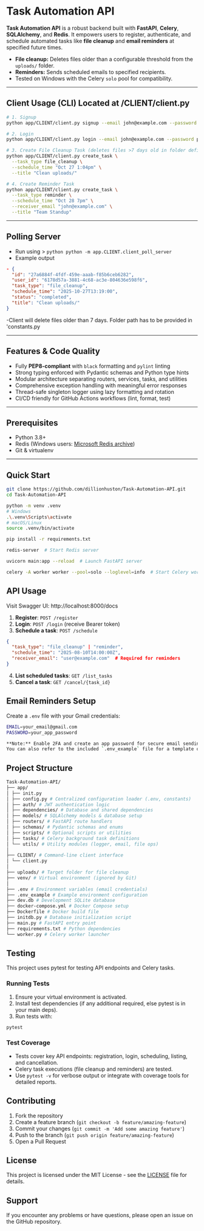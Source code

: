 # Task Automation API  

**Task Automation API** is a robust backend built with **FastAPI**, **Celery**, **SQLAlchemy**, and **Redis**. It empowers users to register, authenticate, and schedule automated tasks like **file cleanup** and **email reminders** at specified future times.


- **File cleanup:** Deletes files older than a configurable threshold from the `uploads/` folder.  
- **Reminders:** Sends scheduled emails to specified recipients.  
- Tested on Windows with the Celery `solo` pool for compatibility.

---
## Client Usage (CLI) Located at /CLIENT/client.py
```bash
# 1. Signup
python app/CLIENT/client.py signup --email john@example.com --password pass12334 --username john

# 2. Login
python app/CLIENT/client.py login --email john@example.com --password pass12334

# 3. Create File Cleanup Task (deletes files >7 days old in folder defined in constants.py
python app/CLIENT/client.py create_task \
  --task_type file_cleanup \
  --schedule_time "Oct 27 1:04pm" \
  --title "Clean uploads/"

# 4. Create Reminder Task
python app/CLIENT/client.py create_task \
  --task_type reminder \
  --schedule_time "Oct 28 7pm" \
  --receiver_email "john@example.com" \
  --title "Team Standup"

```
---

## Polling Server

- Run using > ```python python -m app.CLIENT.client_poll_server```
- Example output
```json
- {
  "id": "27a6884f-4fdf-459e-aaab-f85b6ceb6282",
  "user_id": "6178d57a-3881-4c68-ac3e-804636e598f6",
  "task_type": "file_cleanup",
  "schedule_time": "2025-10-27T13:19:00",
  "status": "completed",
  "title": "Clean uploads/"
}
```
-Client will delete files older than 7 days. Folder path has to be provided in 'constants.py

---

## Features & Code Quality

- Fully **PEP8-compliant** with `black` formatting and `pylint` linting  
- Strong typing enforced with Pydantic schemas and Python type hints  
- Modular architecture separating routers, services, tasks, and utilities  
- Comprehensive exception handling with meaningful error responses  
- Thread-safe singleton logger using lazy formatting and rotation  
- CI/CD friendly for GitHub Actions workflows (lint, format, test)

---

## Prerequisites

- Python 3.8+  
- Redis (Windows users: [Microsoft Redis archive](https://github.com/microsoftarchive/redis))  
- Git & virtualenv

---

## Quick Start

```bash
git clone https://github.com/dillionhuston/Task-Automation-API.git
cd Task-Automation-API

python -m venv .venv
# Windows
.\.venv\Scripts\activate
# macOS/Linux
source .venv/bin/activate

pip install -r requirements.txt

redis-server  # Start Redis server

uvicorn main:app --reload  # Launch FastAPI server

celery -A worker worker --pool=solo --loglevel=info  # Start Celery worker
```

## API Usage

Visit Swagger UI: http://localhost:8000/docs

1. **Register**: `POST /register`
2. **Login**: `POST /login` (receive Bearer token)
3. **Schedule a task**: `POST /schedule`

```json
{
  "task_type": "file_cleanup" | "reminder",
  "schedule_time": "2025-08-10T14:00:00Z",
  "receiver_email": "user@example.com"  # Required for reminders
}
```

4. **List scheduled tasks**: `GET /list_tasks`
5. **Cancel a task**: `GET /cancel/{task_id}`

## Email Reminders Setup

Create a `.env` file with your Gmail credentials:

```bash
EMAIL=your_email@gmail.com
PASSWORD=your_app_password

**Note:** Enable 2FA and create an app password for secure email sending.  
You can also refer to the included `.env_example` file for a template of all required environment variables.
```
## Project Structure
```bash
Task-Automation-API/
├── app/
│ ├── init.py
│ ├── config.py # Centralized configuration loader (.env, constants)
│ ├── auth/ # JWT authentication logic
│ ├── dependencies/ # Database and shared dependencies
│ ├── models/ # SQLAlchemy models & database setup
│ ├── routers/ # FastAPI route handlers
│ ├── schemas/ # Pydantic schemas and enums
│ ├── scripts/ # Optional scripts or utilities
│ ├── tasks/ # Celery background task definitions
│ └── utils/ # Utility modules (logger, email, file ops)
│
├── CLIENT/ # Command-line client interface
│ └── client.py
│
├── uploads/ # Target folder for file cleanup
├── venv/ # Virtual environment (ignored by Git)
│
├── .env # Environment variables (email credentials)
├── .env_example # Example environment configuration
├── dev.db # Development SQLite database
├── docker-compose.yml # Docker Compose setup
├── Dockerfile # Docker build file
├── initdb.py # Database initialization script
├── main.py # FastAPI entry point
├── requirements.txt # Python dependencies
└── worker.py # Celery worker launcher
```
## Testing

This project uses pytest for testing API endpoints and Celery tasks.

### Running Tests

1. Ensure your virtual environment is activated.
2. Install test dependencies (if any additional required, else pytest is in your main deps).
3. Run tests with:

```bash
pytest
```

### Test Coverage

- Tests cover key API endpoints: registration, login, scheduling, listing, and cancellation.
- Celery task executions (file cleanup and reminders) are tested.
- Use `pytest -v` for verbose output or integrate with coverage tools for detailed reports.

## Contributing

1. Fork the repository
2. Create a feature branch (`git checkout -b feature/amazing-feature`)
3. Commit your changes (`git commit -m 'Add some amazing feature'`)
4. Push to the branch (`git push origin feature/amazing-feature`)
5. Open a Pull Request

## License

This project is licensed under the MIT License - see the [LICENSE](LICENSE) file for details.

## Support

If you encounter any problems or have questions, please open an issue on the GitHub repository.
